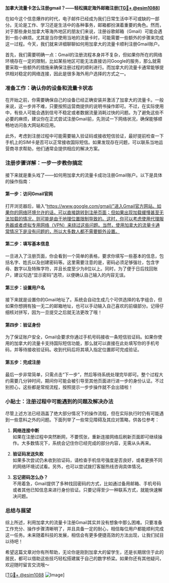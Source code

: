 **加拿大流量卡怎么注册gmail？——轻松搞定海外邮箱注册[[TG💪+ @esim1088](https://t.me/s/esim1088)]**

在如今这个信息爆炸的时代，电子邮件已经成为我们日常生活中不可或缺的一部分。无论是工作、学习还是生活中的各种事务，邮箱都扮演着重要的角色。然而，对于那些身处加拿大等海外地区的朋友们来说，注册谷歌邮箱（Gmail）可能会遇到一些小麻烦。尤其是当你使用当地的流量卡时，可能需要一些额外的步骤来完成这一过程。今天，我们就来详细聊聊如何用加拿大的流量卡顺利注册Gmail账户。

首先，我们需要明确一点：Gmail的注册流程本身并不复杂，但如果你所在的网络环境存在一定的限制，比如某些地区可能无法直接访问Google的服务，那么就需要采取一些额外的措施来确保注册过程的顺利进行。而加拿大的流量卡通常能够提供相对稳定的网络连接，因此是很多海外用户选择的方式之一。

### 准备工作：确认你的设备和流量卡状态

在开始之前，你需要确保自己的设备已经正确安装并激活了加拿大的流量卡。一般来说，这一步并不难，只要按照运营商提供的说明书操作即可。不过，在实际使用中，有些人可能会遇到信号不稳定或者数据流量消耗过快的问题。为了避免这些不必要的麻烦，建议你在正式尝试注册Gmail前，先测试一下网络状况，确保能够顺畅地访问各大网站和应用。

此外，考虑到注册过程中可能需要输入验证码或接收短信验证，最好提前检查一下手机上的SIM卡是否可以正常接收国际短信。如果发现存在问题，可以联系当地运营商寻求帮助，他们通常会提供相应的解决方案。

### 注册步骤详解：一步一步教你搞定

接下来就是重头戏了——如何用加拿大的流量卡成功注册Gmail账户。以下是具体的操作指南：

#### 第一步：访问Gmail官网

打开浏览器后，输入“https://www.google.com/gmail/”进入Gmail官方网站。如果你的网络环境允许的话，可以直接跳转到注册页面；但如果出现加载缓慢甚至无法加载的情况，则可能是由于地理位置限制导致的。这时，你可以考虑使用代理服务器或者虚拟专用网络（VPN）来绕过这些问题。当然，使用加拿大的流量卡通常情况下是没有问题的，所以大多数人都不需要额外设置。

#### 第二步：填写基本信息

一旦进入了注册页面，你会看到一个简单的表格，要求你填写一些基本的信息，包括名字、姓氏以及创建密码等。这里需要注意的是，密码必须足够强壮，包含字母、数字以及特殊字符，并且长度至少为8位以上。同时，为了便于日后找回账户，建议勾选“显示密码”选项，以便确认自己输入的内容无误。

#### 第三步：设置用户名

接下来就是设置你的Gmail地址了。系统会自动生成几个可供选择的名字组合，但如果你想拥有独一无二的邮箱地址，也可以手动输入自己喜欢的前缀部分。记得仔细核对拼写，因为一旦提交之后就无法更改了哦！

#### 第四步：验证身份

为了保证账户安全，Gmail会要求你通过手机号码接收一条短信验证码。如果你使用的加拿大的流量卡支持国际短信功能，那么就可以直接在此处填写你的手机号码，并等待接收验证码。收到代码后将其填入指定位置即可完成验证。

#### 第五步：完成注册

最后一步非常简单，只需点击“下一步”，然后等待系统处理完毕即可。整个过程大约需要几分钟时间，期间你可能会被引导至其他页面进行进一步的身份认证。不过别担心，这些都是常规流程，按照提示一步步操作就不会出错啦！

### 小贴士：注册过程中可能遇到的问题及解决办法

尽管上述方法已经涵盖了绝大部分情况下的操作流程，但在实际执行时仍有可能遇到一些意料之外的问题。下面列举了一些常见障碍及其应对策略，供各位参考：

1. **网络连接中断**  
   如果在注册过程中突然断网，不要慌张，重新连接网络后刷新页面即可继续操作。大多数情况下，系统会记住你已经完成的部分内容，无需从头再来。

2. **验证码发送失败**  
   如果多次尝试仍未收到验证码，请检查手机信号强度是否良好，或者更换不同的网络环境试试看。另外，也可以尝试拨打客服热线咨询具体情况。

3. **忘记密码怎么办？**  
   不用着急，Gmail提供了多种找回密码的方式，比如通过备用邮箱、手机号码或者其他已知信息来进行身份验证。只要记得至少一种联系方式，就能快速解决问题。

### 总结与展望

综上所述，利用加拿大的流量卡注册Gmail其实并没有想象中那么困难。只要准备工作充分、操作步骤清晰明了，并且具备一定的耐心，相信每位用户都能顺利完成这一任务。未来随着科技的发展，相信会有更多便捷高效的方法出现，让我们拭目以待吧！

希望这篇文章对你有所帮助，无论你是刚到加拿大的留学生，还是长期居住于此的居民，都可以借助这些技巧轻松搭建属于自己的数字桥梁。如果你还有其他疑问，欢迎随时留言交流哦～

[[TG💪+ @esim1088](https://t.me/s/esim1088) ![Image](https://i.postimg.cc/4NQfJmqS/Snipaste-2025-05-13-00-14-12.png)]